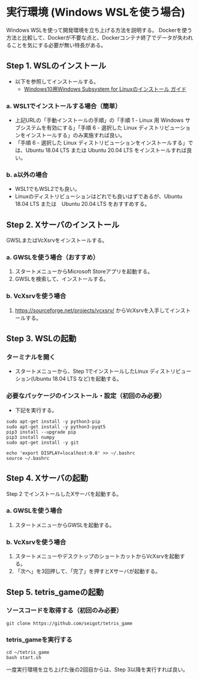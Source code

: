 # 実行環境 (Windows WSLを使う場合)

Windows WSLを使って開発環境を立ち上げる方法を説明する。
Dockerを使う方法と比較して、Dockerが不要な点と、Dockerコンテナ終了でデータが失われることを気にする必要が無い特長がある。

## Step 1. WSLのインストール 

- 以下を参照してインストールする。
  - [Windows10用Windows Subsystem for Linuxのインストール ガイド](https://docs.microsoft.com/ja-jp/windows/wsl/install-win10)

### a. WSL1でインストールする場合（簡単）

- 上記URLの「手動インストールの手順」の「手順 1 - Linux 用 Windows サブシステムを有効にする」「手順 6 - 選択した Linux ディストリビューションをインストールする」のみ実施すれば良い。
- 「手順 6 - 選択した Linux ディストリビューションをインストールする」では、Ubuntu 18.04 LTS または Ubuntu 20.04 LTS をインストールすれば良い。

### b. a以外の場合

- WSL1でもWSL2でも良い。
- Linuxのディストリビューションはどれでも良いはずであるが、Ubuntu 18.04 LTS または　Ubuntu 20.04 LTS をおすすめする。

## Step 2. Xサーバのインストール

GWSLまたはVcXsrvをインストールする。

### a. GWSLを使う場合（おすすめ）

1. スタートメニューからMicrosoft Storeアプリを起動する。
2. GWSLを検索して、インストールする。

### b. VcXsrvを使う場合

1. https://sourceforge.net/projects/vcxsrv/ からVcXsrvを入手してインストールする。

## Step 3. WSLの起動

### ターミナルを開く

- スタートメニューから、Step 1でインストールしたLinux ディストリビューション(Ubuntu 18.04 LTS など)を起動する。

### 必要なパッケージのインストール・設定（初回のみ必要）
- 下記を実行する。

```
sudo apt-get install -y python3-pip
sudo apt-get install -y python3-pyqt5
pip3 install --upgrade pip
pip3 install numpy
sudo apt-get install -y git

echo 'export DISPLAY=localhost:0.0' >> ~/.bashrc
source ~/.bashrc
```

## Step 4. Xサーバの起動

Step 2 でインストールしたXサーバを起動する。

### a. GWSLを使う場合

1. スタートメニューからGWSLを起動する。

### b. VcXsrvを使う場合

1. スタートメニューやデスクトップのショートカットからVcXsrvを起動する。
2. 「次へ」を3回押して、「完了」を押すとXサーバが起動する。

## Step 5. tetris_gameの起動

### ソースコードを取得する（初回のみ必要）

```
git clone https://github.com/seigot/tetris_game
```

### tetris_gameを実行する
```
cd ~/tetris_game
bash start.sh
```

一度実行環境を立ち上げた後の2回目からは、Step 3以降を実行すれば良い。

